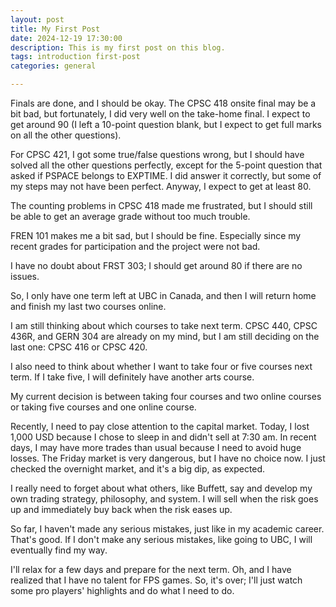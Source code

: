 ```yaml
---
layout: post
title: My First Post
date: 2024-12-19 17:30:00
description: This is my first post on this blog.
tags: introduction first-post
categories: general

---
```



Finals are done, and I should be okay. The CPSC 418 onsite final may be a bit bad, but fortunately, I did very well on the take-home final. I expect to get around 90 (I left a 10-point question blank, but I expect to get full marks on all the other questions).

For CPSC 421, I got some true/false questions wrong, but I should have solved all the other questions perfectly, except for the 5-point question that asked if PSPACE belongs to EXPTIME. I did answer it correctly, but some of my steps may not have been perfect. Anyway, I expect to get at least 80.

The counting problems in CPSC 418 made me frustrated, but I should still be able to get an average grade without too much trouble.

FREN 101 makes me a bit sad, but I should be fine. Especially since my recent grades for participation and the project were not bad.

I have no doubt about FRST 303; I should get around 80 if there are no issues.

So, I only have one term left at UBC in Canada, and then I will return home and finish my last two courses online.

I am still thinking about which courses to take next term. CPSC 440, CPSC 436R, and GERN 304 are already on my mind, but I am still deciding on the last one: CPSC 416 or CPSC 420.

I also need to think about whether I want to take four or five courses next term. If I take five, I will definitely have another arts course.

My current decision is between taking four courses and two online courses or taking five courses and one online course.

Recently, I need to pay close attention to the capital market. Today, I lost 1,000 USD because I chose to sleep in and didn't sell at 7:30 am. In recent days, I may have more trades than usual because I need to avoid huge losses. The Friday market is very dangerous, but I have no choice now. I just checked the overnight market, and it's a big dip, as expected.

I really need to forget about what others, like Buffett, say and develop my own trading strategy, philosophy, and system. I will sell when the risk goes up and immediately buy back when the risk eases up.

So far, I haven't made any serious mistakes, just like in my academic career. That's good. If I don't make any serious mistakes, like going to UBC, I will eventually find my way.

I'll relax for a few days and prepare for the next term. Oh, and I have realized that I have no talent for FPS games. So, it's over; I'll just watch some pro players' highlights and do what I need to do.
